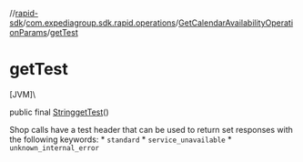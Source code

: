 //[rapid-sdk](../../../index.md)/[com.expediagroup.sdk.rapid.operations](../index.md)/[GetCalendarAvailabilityOperationParams](index.md)/[getTest](get-test.md)

# getTest

[JVM]\

public final [String](https://docs.oracle.com/javase/8/docs/api/java/lang/String.html)[getTest](get-test.md)()

Shop calls have a test header that can be used to return set responses with the following keywords: * `standard` * `service_unavailable` * `unknown_internal_error`
